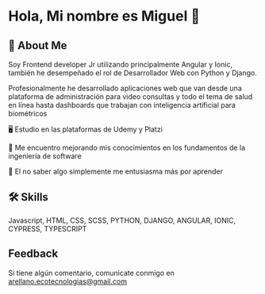 
# Hola, Mi nombre es Miguel 👋


## 🚀 About Me
Soy Frontend developer Jr utilizando principalmente Angular y Ionic, también he desempeñado el rol de Desarrollador Web con Python y Django.

Profesionalmente he desarrollado aplicaciones web que van desde una plataforma de administración para video consultas y todo el tema de salud en línea hasta dashboards que trabajan con inteligencia artificial para biométricos 

🖥️ Estudio en las plataformas de Udemy y Platzi

🚀 Me encuentro mejorando mis conocimientos en los fundamentos de la ingeniería de software

💼 El no saber algo simplemente me entusiasma más por aprender




## 🛠 Skills
Javascript, HTML, CSS, SCSS, PYTHON, DJANGO, ANGULAR, IONIC, CYPRESS, TYPESCRIPT


## Feedback

Si tiene algún comentario, comunicate conmigo en arellano.ecotecnologias@gmail.com

